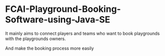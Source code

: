 # FCAI-Playground-Booking-Software-using-Java-SE

It mainly aims to connect players and teams who want to book playgrounds with the playgrounds owners.

And make the booking process more easily
